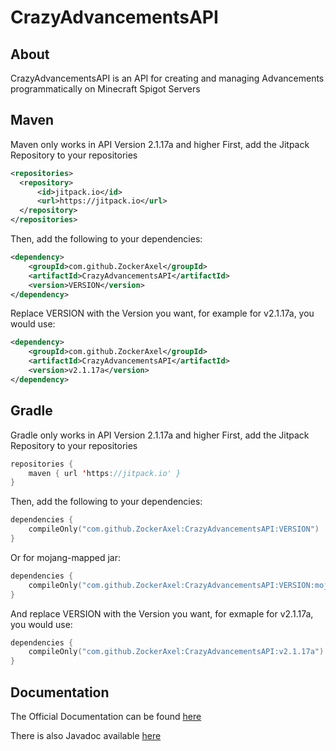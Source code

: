 # CrazyAdvancementsAPI


## About

CrazyAdvancementsAPI is an API for creating and managing Advancements programmatically on Minecraft Spigot Servers


## Maven
Maven only works in API Version 2.1.17a and higher
First, add the Jitpack Repository to your repositories
```xml
<repositories>
  <repository>
      <id>jitpack.io</id>
      <url>https://jitpack.io</url>
  </repository>
</repositories>
```
Then, add the following to your dependencies:
```xml
<dependency>
    <groupId>com.github.ZockerAxel</groupId>
    <artifactId>CrazyAdvancementsAPI</artifactId>
    <version>VERSION</version>
</dependency>
```
Replace VERSION with the Version you want, for example for v2.1.17a, you would use:
```xml
<dependency>
    <groupId>com.github.ZockerAxel</groupId>
    <artifactId>CrazyAdvancementsAPI</artifactId>
    <version>v2.1.17a</version>
</dependency>
```

## Gradle
Gradle only works in API Version 2.1.17a and higher
First, add the Jitpack Repository to your repositories
```kts
repositories {
    maven { url 'https://jitpack.io' }
}
```
Then, add the following to your dependencies:
```kts
dependencies {
    compileOnly("com.github.ZockerAxel:CrazyAdvancementsAPI:VERSION")
}
```
Or for mojang-mapped jar:
```kts
dependencies {
    compileOnly("com.github.ZockerAxel:CrazyAdvancementsAPI:VERSION:mojmap")
}
```

And replace VERSION with the Version you want, for exmaple for v2.1.17a, you would use:
```kts
dependencies {
    compileOnly("com.github.ZockerAxel:CrazyAdvancementsAPI:v2.1.17a")
}
```



## Documentation

The Official Documentation can be found [here][0]

There is also Javadoc available [here][1]

[0]: https://docs.crazyadvancements.endercentral.eu "Official Documentation"
[1]: https://javadoc.crazyadvancements.endercentral.eu "Javadoc"
